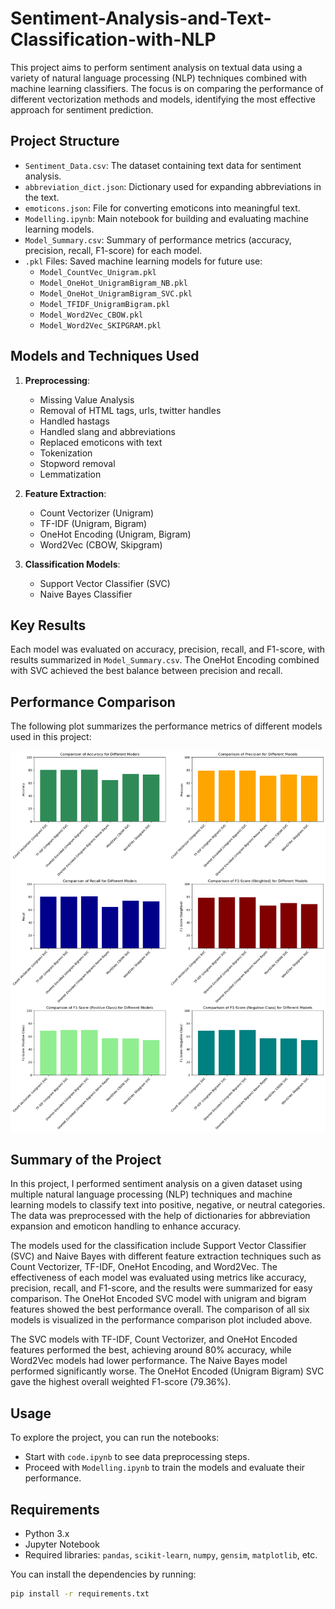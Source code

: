# Sentiment-Analysis-and-Text-Classification-with-NLP
This project aims to perform sentiment analysis on textual data using a variety of natural language processing (NLP) techniques combined with machine learning classifiers. The focus is on comparing the performance of different vectorization methods and models, identifying the most effective approach for sentiment prediction.

## Project Structure
- `Sentiment_Data.csv`: The dataset containing text data for sentiment analysis.
- `abbreviation_dict.json`: Dictionary used for expanding abbreviations in the text.
- `emoticons.json`: File for converting emoticons into meaningful text.
- `Modelling.ipynb`: Main notebook for building and evaluating machine learning models.
- `Model_Summary.csv`: Summary of performance metrics (accuracy, precision, recall, F1-score) for each model.
- `.pkl` Files: Saved machine learning models for future use:
  - `Model_CountVec_Unigram.pkl`
  - `Model_OneHot_UnigramBigram_NB.pkl`
  - `Model_OneHot_UnigramBigram_SVC.pkl`
  - `Model_TFIDF_UnigramBigram.pkl`
  - `Model_Word2Vec_CBOW.pkl`
  - `Model_Word2Vec_SKIPGRAM.pkl`

## Models and Techniques Used
1. **Preprocessing**:
    -  Missing Value Analysis
    -  Removal of HTML tags, urls, twitter handles
    -  Handled hastags
    -  Handled slang and abbreviations
    -  Replaced emoticons with text
    -  Tokenization
    -  Stopword removal
    -  Lemmatization
    
2. **Feature Extraction**:
   - Count Vectorizer (Unigram)
   - TF-IDF (Unigram, Bigram)
   - OneHot Encoding (Unigram, Bigram)
   - Word2Vec (CBOW, Skipgram)

3. **Classification Models**:
   - Support Vector Classifier (SVC)
   - Naive Bayes Classifier

## Key Results
Each model was evaluated on accuracy, precision, recall, and F1-score, with results summarized in `Model_Summary.csv`. The OneHot Encoding combined with SVC achieved the best balance between precision and recall.

## Performance Comparison
The following plot summarizes the performance metrics of different models used in this project:

![Model Performance Comparison](Model_Performance.png)

## Summary of the Project
In this project, I performed sentiment analysis on a given dataset using multiple natural language processing (NLP) techniques and machine learning models to classify text into positive, negative, or neutral categories. The data was preprocessed with the help of dictionaries for abbreviation expansion and emoticon handling to enhance accuracy. 

The models used for the classification include Support Vector Classifier (SVC) and Naive Bayes with different feature extraction techniques such as Count Vectorizer, TF-IDF, OneHot Encoding, and Word2Vec. The effectiveness of each model was evaluated using metrics like accuracy, precision, recall, and F1-score, and the results were summarized for easy comparison. The OneHot Encoded SVC model with unigram and bigram features showed the best performance overall. The comparison of all six models is visualized in the performance comparison plot included above.

The SVC models with TF-IDF, Count Vectorizer, and OneHot Encoded features performed the best, achieving around 80% accuracy, while Word2Vec models had lower performance. The Naive Bayes model performed significantly worse. The OneHot Encoded (Unigram Bigram) SVC gave the highest overall weighted F1-score (79.36%).

## Usage
To explore the project, you can run the notebooks:
- Start with `code.ipynb` to see data preprocessing steps.
- Proceed with `Modelling.ipynb` to train the models and evaluate their performance.

## Requirements
- Python 3.x
- Jupyter Notebook
- Required libraries: `pandas`, `scikit-learn`, `numpy`, `gensim`, `matplotlib`, etc.

You can install the dependencies by running:
```sh
pip install -r requirements.txt


